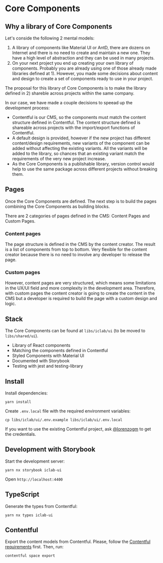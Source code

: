 # Core Components

## Why a library of Core Components

Let's conside the following 2 mental models:

1. A library of components like Material UI or AntD, there are dozens on Internet and there is no need to create and maintain a new one. They have a high level of abstraction and they can be used in many projects.
2. On your next project you end up creating your own library of components. Probably you are already using one of those already made libraries defined at 1). However, you made some decisions about content and design to create a set of components ready to use in your project.

The proposal for this library of Core Components is to make the library defined in 2) shareble across projects within the same company.

In our case, we have made a couple decisions to speead up the development process:

- Contentful is our CMS, so the components must match the content structure defined in Contentful. The content structure defined is shareable across projects with the import/export functions of Contentful.
- A default design is provided, however if the new project has different content/design requirements, new variants of the component can be added without affecting the existing variants. All the variants will be added to the library, so chances that an existing variant match the requirements of the very new project increase.
- As the Core Components is a publishable library, version control would help to use the same package across different projects without breaking them.

## Pages

Once the Core Components are defined. The next step is to build the pages combining the Core Components as building blocks.

There are 2 categories of pages defined in the CMS: Content Pages and Custom Pages.

### Content pages

The page structure is defined in the CMS by the content creator. The result is a list of components from top to bottom. Very flexible for the content creator because there is no need to involve any developer to release the page.

### Custom pages

However, content pages are very structured, which means some limitations in the UX/UI field and more complexity in the development area. Therefore, with custom pages the content creator is going to create the content in the CMS but a developer is required to build the page with a custom design and logic.

## Stack

The Core Components can be found at `libs/iclab/ui` (to be moved to `libs/shared/ui`).

- Library of React components
- Matching the components defined in Contentful
- Styled Components with Material UI
- Documented with Storybook
- Testing with jest and testing-library

## Install

Install dependencies:

    yarn install

Create `.env.local` file with the required environment variables:

    cp libs/iclab/ui/.env.example libs/iclab/ui/.env.local

If you want to use the existing Contentful project, ask [@lorenzogm](https://github.com/lorenzogm) to get the credentials.

## Development with Storybook

Start the development server:

    yarn nx storybook iclab-ui

Open `http://localhost:4400`

## TypeScript

Generate the types from Contentful:

    yarn nx types iclab-ui

## Contentful

Export the content models from Contentful. Please, follow the [Contentful requirements](https://www.contentful.com/developers/docs/tutorials/cli/import-and-export/) first. Then, run:

    contentful space export
